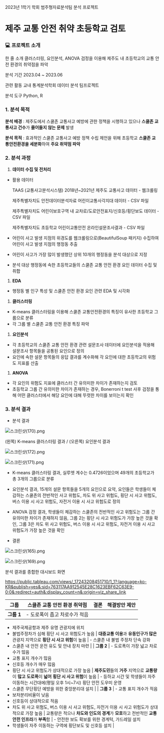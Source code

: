2023년 1학기 학회 범주형자료분석팀 분석 프로젝트
# 제주 교통 안전 취약 초등학교 검토

### 💻 프로젝트 소개

한 줄 소개 클러스터링, 요인분석, ANOVA 검정을 이용해 제주도 내 초등학교의 교통 안전 환경의 취약점을 파악

분석 기간 2023.04 ~ 2023.06

관련 활동 교내 통계분석학회 데이터 분석 팀프로젝트 

분석 도구 Python, R


### 1. 분석 목적

**분석 배경** : 제주도에서 스쿨존 교통사고 예방에 관한 정책을 시행하고 있으나 **스쿨존 교통사고 건수**가 **줄어들지 않는 문제** 발생 

**분석 목적** : 효과적인 스쿨존 교통사고 예방 정책 수립 제언을 위해 초등학교 **스쿨존 교통안전환경을 세분화**하여 **주요 취약점 파악**

### 2. 분석 과정

1. **데이터 수집 및 전처리**
- 활용 데이터
    
    TAAS (교통사고분석시스템) 2018년~2021년 제주도 교통사고 데이터 - 웹크롤링
    
    제주특별자치도 안전데이터분석자료 어린이교통사각지대 데이터 - CSV 파일
    
    제주특별자치도 어린이보호구역 내 교차로/도로안전표지/신호등/횡단보도 데이터 - CSV 파일
    
    제주특별자치도 초등학교 어린이교통안전 온라인설문조사결과 - CSV 파일 
    
- 어린이 사고 발생 지점의 위경도를 웹크롤링으로(BeautifulSoup 패키지) 수집하여 어린이 사고 발생 지점의 행정동 추출
- 어린이 사고가 가장 많이 발생했던 상위 10개의 행정동을 분석 대상으로 지정
- 분석 대상 행정동에 속한 초등학교들의 스쿨존 교통 안전 환경 요인 데이터 수집 및 취합

1. **EDA**
- 행정동 별 인구 특성 및 스쿨존 안전 환경 요인 관련 EDA 및 시각화

1. **클러스터링**
- K-means 클러스터링을 이용해 스쿨존 교통안전환경의 특징이 유사한 초등학교 그룹으로 분류
- 각 그룹 별 스쿨존 교통 안전 환경 특징 파악

1. **요인분석**
- 각 초등학교의 스쿨존 교통 안전 환경 관련 설문조사 데이터에 요인분석을 적용해 설문조사 항목들을 공통된 요인으로 정의
- 요인에 속한 설문 항목들의 응답 결과를 계수화해 각 요인에 대한 초등학교의 위험도 지표를 산출

1. **ANOVA**
- 각 요인의 위험도 지표에 클러스터 간 유의미한 차이가 존재하는지 검토
- 초등학교 그룹 간 유의미한 차이가 존재하는 경우, Bonerroni t test 사후 검정을 통해 어떤 클러스터에서 해당 요인에 대해 뚜렷한 차이를 보이는지 확인

### 3. 분석 결과

- 분석 결과

![스크린샷(170).png](https://prod-files-secure.s3.us-west-2.amazonaws.com/053bf8b5-b167-47ec-9180-44eea6e074c0/7b97e072-c8db-43c0-859c-3b79a5e1f0cd/%EC%8A%A4%ED%81%AC%EB%A6%B0%EC%83%B7(170).png)

(왼쪽) K-means 클러스터링 결과 / (오른쪽) 요인분석 결과

![스크린샷(172).png](https://prod-files-secure.s3.us-west-2.amazonaws.com/053bf8b5-b167-47ec-9180-44eea6e074c0/54fd6cac-e24f-49cd-98e2-8e1ea9691f0c/%EC%8A%A4%ED%81%AC%EB%A6%B0%EC%83%B7(172).png)

![스크린샷(171).png](https://prod-files-secure.s3.us-west-2.amazonaws.com/053bf8b5-b167-47ec-9180-44eea6e074c0/42db5f58-064a-4d74-99ee-cc4d6bfa9b94/%EC%8A%A4%ED%81%AC%EB%A6%B0%EC%83%B7(171).png)

- K-means 클러스터링 결과, 실루엣 계수는 0.4726이었으며 49개의 초등학교가 총 3개의 그룹으로 분류

- 요인분석 결과, 15개의 설문 항목들을 5개의 요인으로 요약, 요인들은 학생들이 체감하는 스쿨존의 전반적인 사고 위험도, 차도 위 사고 위험도, 횡단 시 사고 위험도, 버스 이용 시 사고 위험도, 자전거 이용 시 사고 위험도로 정의 

- ANOVA 검정 결과, 학생들이 체감하는 스쿨존의 전반적인 사고 위험도는 그룹 간 유의미한 차이가 존재하지 않음, 그룹 2는 횡단 시 사고 위험도가 가장 높은 것을 확인, 그룹 3은 차도 위 사고 위험도, 버스 이용 시 사고 위험도, 자전거 이용 시 사고 위험도가 가장 높은 것을 확인

- 결론

![스크린샷(165).png](https://prod-files-secure.s3.us-west-2.amazonaws.com/053bf8b5-b167-47ec-9180-44eea6e074c0/b64eddb4-445a-48cf-aaab-022f4fd72d27/%EC%8A%A4%ED%81%AC%EB%A6%B0%EC%83%B7(165).png)

![스크린샷(169).png](https://prod-files-secure.s3.us-west-2.amazonaws.com/053bf8b5-b167-47ec-9180-44eea6e074c0/7bf68e04-0e0d-423d-9323-53c727e617c0/%EC%8A%A4%ED%81%AC%EB%A6%B0%EC%83%B7(169).png)

분석 결과를 종합한 대시보드 화면 

https://public.tableau.com/views/_17243208451710/1_1?:language=ko-KR&publish=yes&:sid=763117AA912545E28C1623EBF62C63E9-0:0&:redirect=auth&:display_count=n&:origin=viz_share_link

| **그룹** | **스쿨존 교통 안전 환경 취약점** | **결론** | **해결방안 제안** |
| --- | --- | --- | --- |
| **그룹 1** | - 도로폭이 좁고 차로수가 적음
- 제주국제공항과 제주 유명 관광지에 위치
- 불법주정차가 심해 횡단 시 사고 위험도가 높음 | **대중교통 이용**과 **유동인구가 많은** 관광지 지역으로 **횡단 시 사고 위험**이 높음 | - 스쿨존 내 불법 주정차 단속 강화 
- 스쿨존 내 안전 운전 유도 및 안내 장치 마련 |
| **그룹 2** | - 도로폭이 가장 넓고 차로수가 많음
- 교통 표지 개수가 많음
- 신호등 개수가 매우 많음
- 횡단 시 사고 위험도가 상대적으로 가장 높음  | **제주도민**들의 **거주** 지역으로 **교통량**이 **많고** **도로폭**이 **넓어** **횡단 시 사고 위험**이 높음 | - 등하교 시간 및 학생들이 자주 이동하는 시간대에(평일 오후 1시~7시) 횡단 안전 도우미 운영
- 스쿨존 무단횡단 예방을 위한 중앙분리대 설치 |
| **그룹 3** | - 교통 표지 개수가 적음
- 보차분리비율이 낮음
- 신호등이 상대적으로 적음
- 차도 위 사고 위험도, 버스 이용 시 사고 위험도, 자전거 이용 시 사고 위험도가 상대적으로 가장 높음 | 교통량은 적으나 **차도와 인도의 경계**가 **모호**하고 전반적인 **교통 안전 인프라**가 **부족**함 | - 안전한 보도 확보를 위한 경계턱, 가드레일 설치
- 학생들이 자주 이동하는 구역에 횡단보도 및 신호등 설치  |

